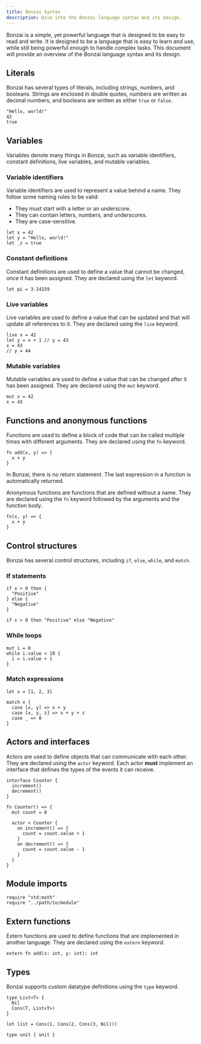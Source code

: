 ```yaml
---
title: Bonzai Syntax
description: Dive into the Bonzai language syntax and its design.
---
```


Bonzai is a simple, yet powerful language that is designed to be easy to read and write. It is designed to be a language that is easy to learn and use, while still being powerful enough to handle complex tasks. This document will provide an overview of the Bonzai language syntax and its design.

## Literals

Bonzai has several types of literals, including strings, numbers, and booleans. Strings are enclosed in double quotes, numbers are written as decimal numbers, and booleans are written as either `true` or `false`.

```bonzai
"Hello, world!"
42
true
```

## Variables

Variables denote many things in Bonzai, such as variable identifiers, constant definitions, live variables, and mutable variables. 

### Variable identifiers

Variable identifiers are used to represent a value behind a name. They follow some naming rules to be valid:

- They must start with a letter or an underscore.
- They can contain letters, numbers, and underscores.
- They are case-sensitive.

```bonzai
let x = 42
let y = "Hello, world!"
let _z = true
```

### Constant definitions

Constant definitions are used to define a value that cannot be changed, once it has been assigned. They are declared using the `let` keyword.

```bonzai
let pi = 3.14159
```

### Live variables

Live variables are used to define a value that can be updated and that will update all references to it. They are declared using the `live` keyword.

```bonzai
live x = 42
let y = x + 1 // y = 43
x = 43
// y = 44
```

### Mutable variables

Mutable variables are used to define a value that can be changed after it has been assigned. They are declared using the `mut` keyword.

```bonzai
mut x = 42
x = 43
```

## Functions and anonymous functions

Functions are used to define a block of code that can be called multiple times with different arguments. They are declared using the `fn` keyword.

```bonzai
fn add(x, y) => {
  x + y
}
```

In Bonzai, there is no return statement. The last expression in a function is automatically returned.

Anonymous functions are functions that are defined without a name. They are declared using the `fn` keyword followed by the arguments and the function body.

```bonzai
fn(x, y) => {
  x + y
}
```

## Control structures

Bonzai has several control structures, including `if`, `else`, `while`, and `match`. 

### If statements

```bonzai
if x > 0 then {
  "Positive"
} else {
  "Negative"
}
```

```bonzai
if x > 0 then "Positive" else "Negative"
```

### While loops

```bonzai
mut i = 0
while i.value < 10 {
  i = i.value + 1
}
```

### Match expressions

```bonzai
let x = [1, 2, 3]

match x {
  case [x, y] => x + y
  case [x, y, z] => x + y + z
  case _ => 0
}
```

## Actors and interfaces

Actors are used to define objects that can communicate with each other. They are declared using the `actor` keyword. Each actor **must** implement an interface that defines the types of the events it can receive.

```bonzai
interface Counter {
  increment()
  decrement()
}

fn Counter() => {
  mut count = 0

  actor < Counter {
    on increment() => {
      count = count.value + 1
    }
    on decrement() => {
      count = count.value - 1
    }
  }
}
```

## Module imports

```bonzai
require "std:math"
require "../path/to/module"
```

## Extern functions

Extern functions are used to define functions that are implemented in another language. They are declared using the `extern` keyword.

```bonzai
extern fn add(x: int, y: int): int
```

## Types

Bonzai supports custom datatype definitions using the `type` keyword.

```bonzai
type List<T> {
  Nil
  Cons(T, List<T>)
}

let list = Cons(1, Cons(2, Cons(3, Nil)))

type unit { unit }
```